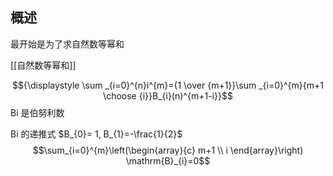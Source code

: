 ## 概述
最开始是为了求自然数等幂和

[[自然数等幂和]]

$${\displaystyle \sum _{i=0}^{n}i^{m}={1 \over {m+1}}\sum _{i=0}^{m}{m+1 \choose {i}}B_{i}(n)^{m+1-i}}$$
Bi 是伯努利数

Bi 的递推式 $B_{0}= 1, B_{1}=-\frac{1}{2}$
$$\sum_{i=0}^{m}\left(\begin{array}{c}
m+1 \\
i
\end{array}\right) \mathrm{B}_{i}=0$$
